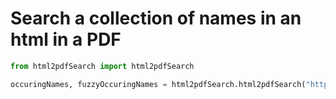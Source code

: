 # Search a collection of names in an html in a PDF

```python
from html2pdfSearch import html2pdfSearch

occuringNames, fuzzyOccuringNames = html2pdfSearch.html2pdfSearch("https://www.jmlr.org/tmlr/editorial-board.html", "main.pdf")
```
